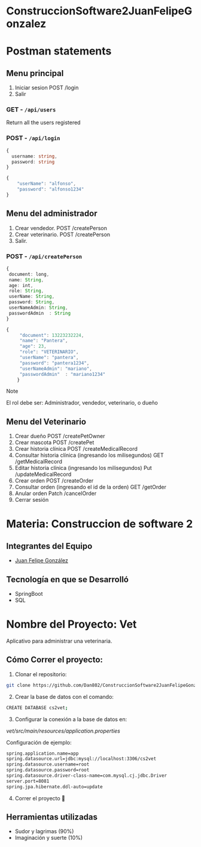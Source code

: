 # ConstruccionSoftware2JuanFelipeGonzalez

# Postman statements 

## Menu principal
1. Iniciar sesion	POST /login 
2. Salir

### **GET** - `/api/users`
Return all the users registered

### **POST** - `/api/login`

```ts
{
  username: string,
  password: string
}
```

```ts
{
    "userName": "alfonso",
    "password": "alfonso1234"
}
```

## Menu del administrador
 1. Crear vendedor.		POST /createPerson 
 2. Crear veterinario.	POST /createPerson 
 3. Salir.

### **POST** - `/api/createPerson`
 
 ```ts
{
  document: long,
  name: String,
  age: int,
  role: String,
  userName: String,
  password: String,
  userNameAdmin: String,
  passwordAdmin  : String
}
```

```ts
{
     "document": 13223232224,
     "name": "Pantera",
     "age": 23,
     "role": "VETERINARIO",
     "userName": "pantera",
     "password": "pantera1234",
     "userNameAdmin": "mariano",
     "passwordAdmin"  : "mariano1234"
    }
```

>[!NOTE]
> El rol debe ser: Administrador, vendedor, veterinario, o dueño


## Menu del Veterinario
 1. Crear dueño 												POST /createPetOwner 
 2. Crear mascota 												POST /createPet 
 3. Crear historia clínica 									POST /createMedicalRecord
 4. Consultar historia clínica (ingresando los milisegundos)	GET /getMedicalRecord 
 5. Editar historia clínica (ingresando los milisegundos)		Put /updateMedicalRecord 
 6. Crear orden 												POST /createOrder 		
 7. Consultar orden (ingresando el id de la orden)				GET /getOrder
 8. Anular orden 												Patch /cancelOrder 
 9. Cerrar sesión



# Materia: Construccion de software 2

## Integrantes del Equipo 
- [Juan Felipe González](https://github.com/Dan802)

## Tecnología en que se Desarrolló 
- SpringBoot
- SQL

# Nombre del Proyecto: Vet 
Aplicativo para administrar una veterinaria.

## Cómo Correr el proyecto:
1. Clonar el repositorio:
```bash 
git clone https://github.com/Dan802/ConstruccionSoftware2JuanFelipeGonzalez.git
```

2. Crear la base de datos con el comando:
```bash 
CREATE DATABASE cs2vet;
```

3. Configurar la conexión a la base de datos en:

*vet/src/main/resources/application.properties*

Configuración de ejemplo:

```bash 
spring.application.name=app
spring.datasource.url=jdbc:mysql://localhost:3306/cs2vet
spring.datasource.username=root
spring.datasource.password=root
spring.datasource.driver-class-name=com.mysql.cj.jdbc.Driver
server.port=8081
spring.jpa.hibernate.ddl-auto=update 
```

4. Correr el proyecto 🤙

## Herramientas utilizadas 
- Sudor y lagrimas (90%)
- Imaginación y suerte (10%)